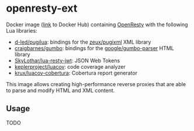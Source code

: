# openresty-ext

Docker image ([link](https://hub.docker.com/r/dtreskunov/openresty-ext/) to Docker Hub) containing [OpenResty](https://github.com/openresty/lua-nginx-module) with the following Lua libraries:

* [d-led/pugilua](https://github.com/d-led/pugilua): bindings for the [zeux/pugixml](https://github.com/zeux/pugixml) XML library
* [craigbarnes/gumbo](https://github.com/craigbarnes/lua-gumbo): bindings for the [google/gumbo-parser](https://github.com/google/gumbo-parser) HTML library
* [SkyLothar/lua-resty-jwt](https://github.com/SkyLothar/lua-resty-jwt): JSON Web Tokens
* [keplerproject/luacov](https://github.com/keplerproject/luacov): code coverage analyzer
* [krux/luacov-cobertura](https://github.com/krux/luacov-cobertura): Cobertura report generator

This image allows creating high-performance reverse proxies that are able to parse and modify HTML and XML content.

## Usage

TODO